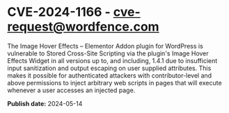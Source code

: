 # CVE-2024-1166 - cve-request@wordfence.com

The Image Hover Effects – Elementor Addon plugin for WordPress is vulnerable to Stored Cross-Site Scripting via the plugin's Image Hover Effects Widget in all versions up to, and including, 1.4.1 due to insufficient input sanitization and output escaping on user supplied attributes. This makes it possible for authenticated attackers with contributor-level and above permissions to inject arbitrary web scripts in pages that will execute whenever a user accesses an injected page.

**Publish date:** 2024-05-14
